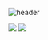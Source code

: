 ![header](https://capsule-render.vercel.app/api?type=Cylinder&color=auto&height=200&section=header&text=Lee%20ChangDae%20&fontSize=50&fontAlign=70)

<img src="https://img.shields.io/badge/Pytorch-EE4C2C?style=flat-square&logo=PyTorch&logoColor=white"/>
<img src="https://img.shields.io/badge/Docker-32496ED?style=flat-square&logo=Docker&logoColor=white"/>
